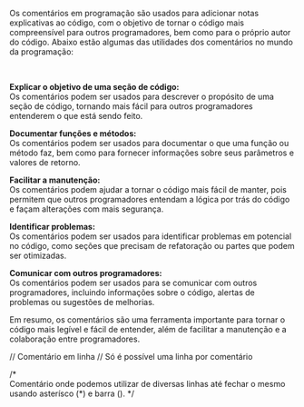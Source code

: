 Os comentários em programação são usados para adicionar notas explicativas ao código, com o objetivo de tornar o código mais compreensível para outros programadores, bem como para o próprio autor do código. Abaixo estão algumas das utilidades dos comentários no mundo da programação:

</br>

__Explicar o objetivo de uma seção de código:__ </br>Os comentários podem ser usados para descrever o propósito de uma seção de código, tornando mais fácil para outros programadores entenderem o que está sendo feito.</br>

__Documentar funções e métodos:__ </br>Os comentários podem ser usados para documentar o que uma função ou método faz, bem como para fornecer informações sobre seus parâmetros e valores de retorno.</br>

__Facilitar a manutenção:__ </br>Os comentários podem ajudar a tornar o código mais fácil de manter, pois permitem que outros programadores entendam a lógica por trás do código e façam alterações com mais segurança.</br>

__Identificar problemas:__ </br>Os comentários podem ser usados para identificar problemas em potencial no código, como seções que precisam de refatoração ou partes que podem ser otimizadas.</br>

__Comunicar com outros programadores:__ </br>Os comentários podem ser usados para se comunicar com outros programadores, incluindo informações sobre o código, alertas de problemas ou sugestões de melhorias.</br>

Em resumo, os comentários são uma ferramenta importante para tornar o código mais legível e fácil de entender, além de facilitar a manutenção e a colaboração entre programadores.


// Comentário em linha
// Só é possível uma linha por comentário 


/*  
    Comentário onde podemos utilizar de diversas linhas
    até fechar o mesmo usando asterísco (*) e barra ().
*/
